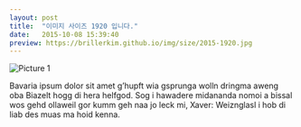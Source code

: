 ```yaml
---
layout: post
title:  "이미지 사이즈 1920 입니다."
date:   2015-10-08 15:39:40
preview: https://brillerkim.github.io/img/size/2015-1920.jpg
---
```


![Picture 1](https://brillerkim.github.io/img/size/2015-1920.jpg)

Bavaria ipsum dolor sit amet g’hupft wia gsprunga wolln dringma aweng oba Biazelt hogg di hera helfgod. Sog i hawadere midananda nomoi a bissal wos gehd ollaweil gor kumm geh naa jo leck mi, Xaver: Weiznglasl i hob di liab des muas ma hoid kenna.
